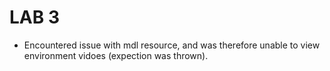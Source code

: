# LAB 3
* Encountered issue with mdl resource, and was therefore unable to view environment vidoes (expection was thrown).